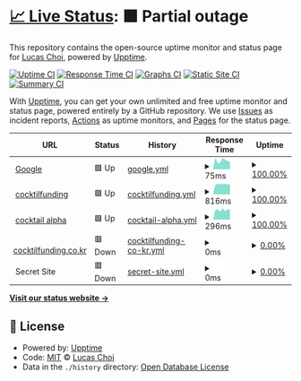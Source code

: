 # [📈 Live Status](https://upptime.cocktailfunding.com): <!--live status--> **🟧 Partial outage**

This repository contains the open-source uptime monitor and status page for [Lucas Choi](https://upptime.cocktailfunding.com), powered by [Upptime](https://github.com/upptime/upptime).

[![Uptime CI](https://github.com/koj-co/upptime/workflows/Uptime%20CI/badge.svg)](https://github.com/koj-co/upptime/actions?query=workflow%3A%22Uptime+CI%22)
[![Response Time CI](https://github.com/koj-co/upptime/workflows/Response%20Time%20CI/badge.svg)](https://github.com/koj-co/upptime/actions?query=workflow%3A%22Response+Time+CI%22)
[![Graphs CI](https://github.com/koj-co/upptime/workflows/Graphs%20CI/badge.svg)](https://github.com/koj-co/upptime/actions?query=workflow%3A%22Graphs+CI%22)
[![Static Site CI](https://github.com/koj-co/upptime/workflows/Static%20Site%20CI/badge.svg)](https://github.com/koj-co/upptime/actions?query=workflow%3A%22Static+Site+CI%22)
[![Summary CI](https://github.com/koj-co/upptime/workflows/Summary%20CI/badge.svg)](https://github.com/koj-co/upptime/actions?query=workflow%3A%22Summary+CI%22)

With [Upptime](https://upptime.js.org), you can get your own unlimited and free uptime monitor and status page, powered entirely by a GitHub repository. We use [Issues](https://github.com/cocktail-lucas/cocktail-upptime/issues) as incident reports, [Actions](https://github.com/cocktail-lucas/cocktail-upptime/actions) as uptime monitors, and [Pages](https://upptime.cocktailfunding.com) for the status page.

<!--start: status pages-->
<!-- This summary is generated by Upptime (https://github.com/upptime/upptime) -->
<!-- Do not edit this manually, your changes will be overwritten -->
<!-- prettier-ignore -->
| URL | Status | History | Response Time | Uptime |
| --- | ------ | ------- | ------------- | ------ |
| <img alt="" src="https://favicons.githubusercontent.com/www.google.com" height="13"> [Google](https://www.google.com) | 🟩 Up | [google.yml](https://github.com/cocktail-lucas/cocktail-upptime/commits/HEAD/history/google.yml) | <details><summary><img alt="Response time graph" src="./graphs/google/response-time-week.png" height="20"> 75ms</summary><br><a href="https://cocktail-lucas.github.io/cocktail-upptime/history/google"><img alt="Response time 90" src="https://img.shields.io/endpoint?url=https%3A%2F%2Fraw.githubusercontent.com%2Fcocktail-lucas%2Fcocktail-upptime%2FHEAD%2Fapi%2Fgoogle%2Fresponse-time.json"></a><br><a href="https://cocktail-lucas.github.io/cocktail-upptime/history/google"><img alt="24-hour response time 64" src="https://img.shields.io/endpoint?url=https%3A%2F%2Fraw.githubusercontent.com%2Fcocktail-lucas%2Fcocktail-upptime%2FHEAD%2Fapi%2Fgoogle%2Fresponse-time-day.json"></a><br><a href="https://cocktail-lucas.github.io/cocktail-upptime/history/google"><img alt="7-day response time 75" src="https://img.shields.io/endpoint?url=https%3A%2F%2Fraw.githubusercontent.com%2Fcocktail-lucas%2Fcocktail-upptime%2FHEAD%2Fapi%2Fgoogle%2Fresponse-time-week.json"></a><br><a href="https://cocktail-lucas.github.io/cocktail-upptime/history/google"><img alt="30-day response time 78" src="https://img.shields.io/endpoint?url=https%3A%2F%2Fraw.githubusercontent.com%2Fcocktail-lucas%2Fcocktail-upptime%2FHEAD%2Fapi%2Fgoogle%2Fresponse-time-month.json"></a><br><a href="https://cocktail-lucas.github.io/cocktail-upptime/history/google"><img alt="1-year response time 90" src="https://img.shields.io/endpoint?url=https%3A%2F%2Fraw.githubusercontent.com%2Fcocktail-lucas%2Fcocktail-upptime%2FHEAD%2Fapi%2Fgoogle%2Fresponse-time-year.json"></a></details> | <details><summary><a href="https://cocktail-lucas.github.io/cocktail-upptime/history/google">100.00%</a></summary><a href="https://cocktail-lucas.github.io/cocktail-upptime/history/google"><img alt="All-time uptime 100.00%" src="https://img.shields.io/endpoint?url=https%3A%2F%2Fraw.githubusercontent.com%2Fcocktail-lucas%2Fcocktail-upptime%2FHEAD%2Fapi%2Fgoogle%2Fuptime.json"></a><br><a href="https://cocktail-lucas.github.io/cocktail-upptime/history/google"><img alt="24-hour uptime 100.00%" src="https://img.shields.io/endpoint?url=https%3A%2F%2Fraw.githubusercontent.com%2Fcocktail-lucas%2Fcocktail-upptime%2FHEAD%2Fapi%2Fgoogle%2Fuptime-day.json"></a><br><a href="https://cocktail-lucas.github.io/cocktail-upptime/history/google"><img alt="7-day uptime 100.00%" src="https://img.shields.io/endpoint?url=https%3A%2F%2Fraw.githubusercontent.com%2Fcocktail-lucas%2Fcocktail-upptime%2FHEAD%2Fapi%2Fgoogle%2Fuptime-week.json"></a><br><a href="https://cocktail-lucas.github.io/cocktail-upptime/history/google"><img alt="30-day uptime 100.00%" src="https://img.shields.io/endpoint?url=https%3A%2F%2Fraw.githubusercontent.com%2Fcocktail-lucas%2Fcocktail-upptime%2FHEAD%2Fapi%2Fgoogle%2Fuptime-month.json"></a><br><a href="https://cocktail-lucas.github.io/cocktail-upptime/history/google"><img alt="1-year uptime 100.00%" src="https://img.shields.io/endpoint?url=https%3A%2F%2Fraw.githubusercontent.com%2Fcocktail-lucas%2Fcocktail-upptime%2FHEAD%2Fapi%2Fgoogle%2Fuptime-year.json"></a></details>
| <img alt="" src="https://favicons.githubusercontent.com/v2.cocktailfunding.com" height="13"> [cocktilfunding](https://v2.cocktailfunding.com/) | 🟩 Up | [cocktilfunding.yml](https://github.com/cocktail-lucas/cocktail-upptime/commits/HEAD/history/cocktilfunding.yml) | <details><summary><img alt="Response time graph" src="./graphs/cocktilfunding/response-time-week.png" height="20"> 816ms</summary><br><a href="https://cocktail-lucas.github.io/cocktail-upptime/history/cocktilfunding"><img alt="Response time 774" src="https://img.shields.io/endpoint?url=https%3A%2F%2Fraw.githubusercontent.com%2Fcocktail-lucas%2Fcocktail-upptime%2FHEAD%2Fapi%2Fcocktilfunding%2Fresponse-time.json"></a><br><a href="https://cocktail-lucas.github.io/cocktail-upptime/history/cocktilfunding"><img alt="24-hour response time 844" src="https://img.shields.io/endpoint?url=https%3A%2F%2Fraw.githubusercontent.com%2Fcocktail-lucas%2Fcocktail-upptime%2FHEAD%2Fapi%2Fcocktilfunding%2Fresponse-time-day.json"></a><br><a href="https://cocktail-lucas.github.io/cocktail-upptime/history/cocktilfunding"><img alt="7-day response time 816" src="https://img.shields.io/endpoint?url=https%3A%2F%2Fraw.githubusercontent.com%2Fcocktail-lucas%2Fcocktail-upptime%2FHEAD%2Fapi%2Fcocktilfunding%2Fresponse-time-week.json"></a><br><a href="https://cocktail-lucas.github.io/cocktail-upptime/history/cocktilfunding"><img alt="30-day response time 792" src="https://img.shields.io/endpoint?url=https%3A%2F%2Fraw.githubusercontent.com%2Fcocktail-lucas%2Fcocktail-upptime%2FHEAD%2Fapi%2Fcocktilfunding%2Fresponse-time-month.json"></a><br><a href="https://cocktail-lucas.github.io/cocktail-upptime/history/cocktilfunding"><img alt="1-year response time 774" src="https://img.shields.io/endpoint?url=https%3A%2F%2Fraw.githubusercontent.com%2Fcocktail-lucas%2Fcocktail-upptime%2FHEAD%2Fapi%2Fcocktilfunding%2Fresponse-time-year.json"></a></details> | <details><summary><a href="https://cocktail-lucas.github.io/cocktail-upptime/history/cocktilfunding">100.00%</a></summary><a href="https://cocktail-lucas.github.io/cocktail-upptime/history/cocktilfunding"><img alt="All-time uptime 100.00%" src="https://img.shields.io/endpoint?url=https%3A%2F%2Fraw.githubusercontent.com%2Fcocktail-lucas%2Fcocktail-upptime%2FHEAD%2Fapi%2Fcocktilfunding%2Fuptime.json"></a><br><a href="https://cocktail-lucas.github.io/cocktail-upptime/history/cocktilfunding"><img alt="24-hour uptime 100.00%" src="https://img.shields.io/endpoint?url=https%3A%2F%2Fraw.githubusercontent.com%2Fcocktail-lucas%2Fcocktail-upptime%2FHEAD%2Fapi%2Fcocktilfunding%2Fuptime-day.json"></a><br><a href="https://cocktail-lucas.github.io/cocktail-upptime/history/cocktilfunding"><img alt="7-day uptime 100.00%" src="https://img.shields.io/endpoint?url=https%3A%2F%2Fraw.githubusercontent.com%2Fcocktail-lucas%2Fcocktail-upptime%2FHEAD%2Fapi%2Fcocktilfunding%2Fuptime-week.json"></a><br><a href="https://cocktail-lucas.github.io/cocktail-upptime/history/cocktilfunding"><img alt="30-day uptime 100.00%" src="https://img.shields.io/endpoint?url=https%3A%2F%2Fraw.githubusercontent.com%2Fcocktail-lucas%2Fcocktail-upptime%2FHEAD%2Fapi%2Fcocktilfunding%2Fuptime-month.json"></a><br><a href="https://cocktail-lucas.github.io/cocktail-upptime/history/cocktilfunding"><img alt="1-year uptime 100.00%" src="https://img.shields.io/endpoint?url=https%3A%2F%2Fraw.githubusercontent.com%2Fcocktail-lucas%2Fcocktail-upptime%2FHEAD%2Fapi%2Fcocktilfunding%2Fuptime-year.json"></a></details>
| <img alt="" src="https://favicons.githubusercontent.com/alpha.cocktailfunding.com" height="13"> [cocktail alpha](https://alpha.cocktailfunding.com/) | 🟩 Up | [cocktail-alpha.yml](https://github.com/cocktail-lucas/cocktail-upptime/commits/HEAD/history/cocktail-alpha.yml) | <details><summary><img alt="Response time graph" src="./graphs/cocktail-alpha/response-time-week.png" height="20"> 296ms</summary><br><a href="https://cocktail-lucas.github.io/cocktail-upptime/history/cocktail-alpha"><img alt="Response time 303" src="https://img.shields.io/endpoint?url=https%3A%2F%2Fraw.githubusercontent.com%2Fcocktail-lucas%2Fcocktail-upptime%2FHEAD%2Fapi%2Fcocktail-alpha%2Fresponse-time.json"></a><br><a href="https://cocktail-lucas.github.io/cocktail-upptime/history/cocktail-alpha"><img alt="24-hour response time 299" src="https://img.shields.io/endpoint?url=https%3A%2F%2Fraw.githubusercontent.com%2Fcocktail-lucas%2Fcocktail-upptime%2FHEAD%2Fapi%2Fcocktail-alpha%2Fresponse-time-day.json"></a><br><a href="https://cocktail-lucas.github.io/cocktail-upptime/history/cocktail-alpha"><img alt="7-day response time 296" src="https://img.shields.io/endpoint?url=https%3A%2F%2Fraw.githubusercontent.com%2Fcocktail-lucas%2Fcocktail-upptime%2FHEAD%2Fapi%2Fcocktail-alpha%2Fresponse-time-week.json"></a><br><a href="https://cocktail-lucas.github.io/cocktail-upptime/history/cocktail-alpha"><img alt="30-day response time 299" src="https://img.shields.io/endpoint?url=https%3A%2F%2Fraw.githubusercontent.com%2Fcocktail-lucas%2Fcocktail-upptime%2FHEAD%2Fapi%2Fcocktail-alpha%2Fresponse-time-month.json"></a><br><a href="https://cocktail-lucas.github.io/cocktail-upptime/history/cocktail-alpha"><img alt="1-year response time 303" src="https://img.shields.io/endpoint?url=https%3A%2F%2Fraw.githubusercontent.com%2Fcocktail-lucas%2Fcocktail-upptime%2FHEAD%2Fapi%2Fcocktail-alpha%2Fresponse-time-year.json"></a></details> | <details><summary><a href="https://cocktail-lucas.github.io/cocktail-upptime/history/cocktail-alpha">100.00%</a></summary><a href="https://cocktail-lucas.github.io/cocktail-upptime/history/cocktail-alpha"><img alt="All-time uptime 100.00%" src="https://img.shields.io/endpoint?url=https%3A%2F%2Fraw.githubusercontent.com%2Fcocktail-lucas%2Fcocktail-upptime%2FHEAD%2Fapi%2Fcocktail-alpha%2Fuptime.json"></a><br><a href="https://cocktail-lucas.github.io/cocktail-upptime/history/cocktail-alpha"><img alt="24-hour uptime 100.00%" src="https://img.shields.io/endpoint?url=https%3A%2F%2Fraw.githubusercontent.com%2Fcocktail-lucas%2Fcocktail-upptime%2FHEAD%2Fapi%2Fcocktail-alpha%2Fuptime-day.json"></a><br><a href="https://cocktail-lucas.github.io/cocktail-upptime/history/cocktail-alpha"><img alt="7-day uptime 100.00%" src="https://img.shields.io/endpoint?url=https%3A%2F%2Fraw.githubusercontent.com%2Fcocktail-lucas%2Fcocktail-upptime%2FHEAD%2Fapi%2Fcocktail-alpha%2Fuptime-week.json"></a><br><a href="https://cocktail-lucas.github.io/cocktail-upptime/history/cocktail-alpha"><img alt="30-day uptime 100.00%" src="https://img.shields.io/endpoint?url=https%3A%2F%2Fraw.githubusercontent.com%2Fcocktail-lucas%2Fcocktail-upptime%2FHEAD%2Fapi%2Fcocktail-alpha%2Fuptime-month.json"></a><br><a href="https://cocktail-lucas.github.io/cocktail-upptime/history/cocktail-alpha"><img alt="1-year uptime 100.00%" src="https://img.shields.io/endpoint?url=https%3A%2F%2Fraw.githubusercontent.com%2Fcocktail-lucas%2Fcocktail-upptime%2FHEAD%2Fapi%2Fcocktail-alpha%2Fuptime-year.json"></a></details>
| <img alt="" src="https://favicons.githubusercontent.com/www.cocktilfunding.co.kr" height="13"> [cocktilfunding.co.kr](https://www.cocktilfunding.co.kr/) | 🟥 Down | [cocktilfunding-co-kr.yml](https://github.com/cocktail-lucas/cocktail-upptime/commits/HEAD/history/cocktilfunding-co-kr.yml) | <details><summary><img alt="Response time graph" src="./graphs/cocktilfunding-co-kr/response-time-week.png" height="20"> 0ms</summary><br><a href="https://cocktail-lucas.github.io/cocktail-upptime/history/cocktilfunding-co-kr"><img alt="Response time 0" src="https://img.shields.io/endpoint?url=https%3A%2F%2Fraw.githubusercontent.com%2Fcocktail-lucas%2Fcocktail-upptime%2FHEAD%2Fapi%2Fcocktilfunding-co-kr%2Fresponse-time.json"></a><br><a href="https://cocktail-lucas.github.io/cocktail-upptime/history/cocktilfunding-co-kr"><img alt="24-hour response time 0" src="https://img.shields.io/endpoint?url=https%3A%2F%2Fraw.githubusercontent.com%2Fcocktail-lucas%2Fcocktail-upptime%2FHEAD%2Fapi%2Fcocktilfunding-co-kr%2Fresponse-time-day.json"></a><br><a href="https://cocktail-lucas.github.io/cocktail-upptime/history/cocktilfunding-co-kr"><img alt="7-day response time 0" src="https://img.shields.io/endpoint?url=https%3A%2F%2Fraw.githubusercontent.com%2Fcocktail-lucas%2Fcocktail-upptime%2FHEAD%2Fapi%2Fcocktilfunding-co-kr%2Fresponse-time-week.json"></a><br><a href="https://cocktail-lucas.github.io/cocktail-upptime/history/cocktilfunding-co-kr"><img alt="30-day response time 0" src="https://img.shields.io/endpoint?url=https%3A%2F%2Fraw.githubusercontent.com%2Fcocktail-lucas%2Fcocktail-upptime%2FHEAD%2Fapi%2Fcocktilfunding-co-kr%2Fresponse-time-month.json"></a><br><a href="https://cocktail-lucas.github.io/cocktail-upptime/history/cocktilfunding-co-kr"><img alt="1-year response time 0" src="https://img.shields.io/endpoint?url=https%3A%2F%2Fraw.githubusercontent.com%2Fcocktail-lucas%2Fcocktail-upptime%2FHEAD%2Fapi%2Fcocktilfunding-co-kr%2Fresponse-time-year.json"></a></details> | <details><summary><a href="https://cocktail-lucas.github.io/cocktail-upptime/history/cocktilfunding-co-kr">0.00%</a></summary><a href="https://cocktail-lucas.github.io/cocktail-upptime/history/cocktilfunding-co-kr"><img alt="All-time uptime 0.00%" src="https://img.shields.io/endpoint?url=https%3A%2F%2Fraw.githubusercontent.com%2Fcocktail-lucas%2Fcocktail-upptime%2FHEAD%2Fapi%2Fcocktilfunding-co-kr%2Fuptime.json"></a><br><a href="https://cocktail-lucas.github.io/cocktail-upptime/history/cocktilfunding-co-kr"><img alt="24-hour uptime 0.00%" src="https://img.shields.io/endpoint?url=https%3A%2F%2Fraw.githubusercontent.com%2Fcocktail-lucas%2Fcocktail-upptime%2FHEAD%2Fapi%2Fcocktilfunding-co-kr%2Fuptime-day.json"></a><br><a href="https://cocktail-lucas.github.io/cocktail-upptime/history/cocktilfunding-co-kr"><img alt="7-day uptime 0.00%" src="https://img.shields.io/endpoint?url=https%3A%2F%2Fraw.githubusercontent.com%2Fcocktail-lucas%2Fcocktail-upptime%2FHEAD%2Fapi%2Fcocktilfunding-co-kr%2Fuptime-week.json"></a><br><a href="https://cocktail-lucas.github.io/cocktail-upptime/history/cocktilfunding-co-kr"><img alt="30-day uptime 0.00%" src="https://img.shields.io/endpoint?url=https%3A%2F%2Fraw.githubusercontent.com%2Fcocktail-lucas%2Fcocktail-upptime%2FHEAD%2Fapi%2Fcocktilfunding-co-kr%2Fuptime-month.json"></a><br><a href="https://cocktail-lucas.github.io/cocktail-upptime/history/cocktilfunding-co-kr"><img alt="1-year uptime 0.00%" src="https://img.shields.io/endpoint?url=https%3A%2F%2Fraw.githubusercontent.com%2Fcocktail-lucas%2Fcocktail-upptime%2FHEAD%2Fapi%2Fcocktilfunding-co-kr%2Fuptime-year.json"></a></details>
| <img alt="" src="https://favicons.githubusercontent.com/null" height="13"> Secret Site | 🟥 Down | [secret-site.yml](https://github.com/cocktail-lucas/cocktail-upptime/commits/HEAD/history/secret-site.yml) | <details><summary><img alt="Response time graph" src="./graphs/secret-site/response-time-week.png" height="20"> 0ms</summary><br><a href="https://cocktail-lucas.github.io/cocktail-upptime/history/secret-site"><img alt="Response time 0" src="https://img.shields.io/endpoint?url=https%3A%2F%2Fraw.githubusercontent.com%2Fcocktail-lucas%2Fcocktail-upptime%2FHEAD%2Fapi%2Fsecret-site%2Fresponse-time.json"></a><br><a href="https://cocktail-lucas.github.io/cocktail-upptime/history/secret-site"><img alt="24-hour response time 0" src="https://img.shields.io/endpoint?url=https%3A%2F%2Fraw.githubusercontent.com%2Fcocktail-lucas%2Fcocktail-upptime%2FHEAD%2Fapi%2Fsecret-site%2Fresponse-time-day.json"></a><br><a href="https://cocktail-lucas.github.io/cocktail-upptime/history/secret-site"><img alt="7-day response time 0" src="https://img.shields.io/endpoint?url=https%3A%2F%2Fraw.githubusercontent.com%2Fcocktail-lucas%2Fcocktail-upptime%2FHEAD%2Fapi%2Fsecret-site%2Fresponse-time-week.json"></a><br><a href="https://cocktail-lucas.github.io/cocktail-upptime/history/secret-site"><img alt="30-day response time 0" src="https://img.shields.io/endpoint?url=https%3A%2F%2Fraw.githubusercontent.com%2Fcocktail-lucas%2Fcocktail-upptime%2FHEAD%2Fapi%2Fsecret-site%2Fresponse-time-month.json"></a><br><a href="https://cocktail-lucas.github.io/cocktail-upptime/history/secret-site"><img alt="1-year response time 0" src="https://img.shields.io/endpoint?url=https%3A%2F%2Fraw.githubusercontent.com%2Fcocktail-lucas%2Fcocktail-upptime%2FHEAD%2Fapi%2Fsecret-site%2Fresponse-time-year.json"></a></details> | <details><summary><a href="https://cocktail-lucas.github.io/cocktail-upptime/history/secret-site">0.00%</a></summary><a href="https://cocktail-lucas.github.io/cocktail-upptime/history/secret-site"><img alt="All-time uptime 63.96%" src="https://img.shields.io/endpoint?url=https%3A%2F%2Fraw.githubusercontent.com%2Fcocktail-lucas%2Fcocktail-upptime%2FHEAD%2Fapi%2Fsecret-site%2Fuptime.json"></a><br><a href="https://cocktail-lucas.github.io/cocktail-upptime/history/secret-site"><img alt="24-hour uptime 0.00%" src="https://img.shields.io/endpoint?url=https%3A%2F%2Fraw.githubusercontent.com%2Fcocktail-lucas%2Fcocktail-upptime%2FHEAD%2Fapi%2Fsecret-site%2Fuptime-day.json"></a><br><a href="https://cocktail-lucas.github.io/cocktail-upptime/history/secret-site"><img alt="7-day uptime 0.00%" src="https://img.shields.io/endpoint?url=https%3A%2F%2Fraw.githubusercontent.com%2Fcocktail-lucas%2Fcocktail-upptime%2FHEAD%2Fapi%2Fsecret-site%2Fuptime-week.json"></a><br><a href="https://cocktail-lucas.github.io/cocktail-upptime/history/secret-site"><img alt="30-day uptime 0.00%" src="https://img.shields.io/endpoint?url=https%3A%2F%2Fraw.githubusercontent.com%2Fcocktail-lucas%2Fcocktail-upptime%2FHEAD%2Fapi%2Fsecret-site%2Fuptime-month.json"></a><br><a href="https://cocktail-lucas.github.io/cocktail-upptime/history/secret-site"><img alt="1-year uptime 63.96%" src="https://img.shields.io/endpoint?url=https%3A%2F%2Fraw.githubusercontent.com%2Fcocktail-lucas%2Fcocktail-upptime%2FHEAD%2Fapi%2Fsecret-site%2Fuptime-year.json"></a></details>

<!--end: status pages-->

[**Visit our status website →**](https://upptime.cocktailfunding.com)

## 📄 License

- Powered by: [Upptime](https://github.com/upptime/upptime)
- Code: [MIT](./LICENSE) © [Lucas Choi](https://upptime.cocktailfunding.com)
- Data in the `./history` directory: [Open Database License](https://opendatacommons.org/licenses/odbl/1-0/)

